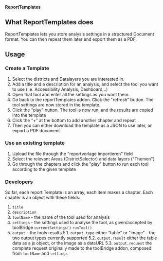 **ReportTemplates**

## What ReportTemplates does

ReportTemplates lets you store analysis settings in a structured Document format. You can then repeat them later and export them as a PDF.

## Usage

### Create a Template

1. Select the districts and Datalayers you are interested in.
2. Add a title and a description for an analysis, and select the tool you want to use (i.e. Accessibility Analysis, Dashboard,..)
3. Open that tool and enter all the settings as you want them.
4. Go back to the reportTemplates addon. Click the "refresh" button. The tool settings are now stored in the template.
5. Click the "play" button. The tool is now run, and the results are copied into the template
5. Click the "+" at the bottom to add another chapter and repeat
6. Then you can either download the template as a JSON to use later, or export a PDF document.

### Use an existing template

1. Upload the file through the "reportvorlage importieren" field
2. Select the relevant Areas (DistrictSelector) and data layers ("Themen")
3. Go through the chapters and click the "play" button to run each tool according to the given template


### Developers

So far, each report Template is an array, each item makes a chapter. Each chapter is an object with these fields:

1. `title`
2. `description`
3. `toolName` - the name of the tool used for analysis
4. `settings` - the settings used to analyse the tool, as given/accepted by toolBridge `currentSettings()` `runTool()`
5. `output` - the tools results
5.1. `output.type` either "table" or "image" - the two output types currently supported
5.2. `output.result` either the table data as a js object, or the image as a dataURL
5.3. `output.request` the complete request originally made to the toolBridge addon, composed from `toolName` and `settings`



